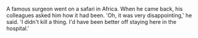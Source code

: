 A famous surgeon went on a safari in Africa. When he came back, his colleagues asked him how it had been. 'Oh, it was very disappointing,' he said. 'I didn't kill a thing. I'd have been better off staying here in the hospital.' 
